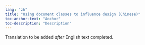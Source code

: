```yaml
---
lang: "zh"
title: "Using document classes to influence design (Chinese)"
toc-anchor-text: "Anchor"
toc-description: "Description"
---
```

Translation to be added _after_ English text completed.
